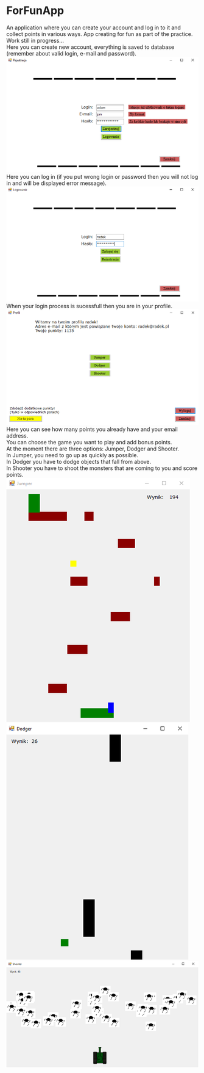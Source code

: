 # ForFunApp
An application where you can create your account and log in to it and collect points in various ways. App creating for fun 
as part of the practice. Work still in progress... <br />
Here you can create new account, everything is saved to database (remember about valid login, e-mail and password).<br />
![](images/2.PNG)<br />
Here you can log in (if you put wrong login or password then you will not log in and will be displayed error message).<br />
![](images/1.PNG)<br />
When your login process is sucessfull then you are in your profile.<br />
![](images/3.PNG) <br />
Here you can see how many points you already have and your email address. <br />
You can choose the game you want to play and add bonus points.<br />
At the moment there are three options: Jumper, Dodger and Shooter.<br />
In Jumper, you need to go up as quickly as possible.<br />
In Dodger you have to dodge objects that fall from above.<br />
In Shooter you have to shoot the monsters that are coming to you and score points.<br />
![](images/4.PNG) <br />
![](images/5.PNG) <br />
![](images/6.PNG)
